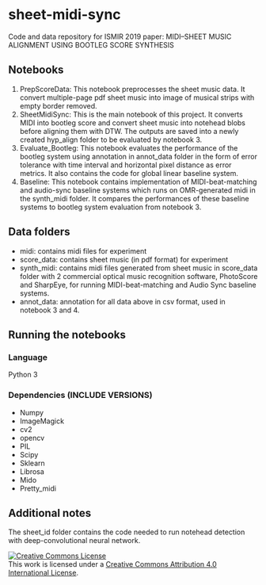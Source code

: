 # sheet-midi-sync
Code and data repository for ISMIR 2019 paper: MIDI–SHEET MUSIC ALIGNMENT USING BOOTLEG SCORE SYNTHESIS

## Notebooks
1. PrepScoreData: This notebook preprocesses the sheet music data. It convert multiple-page pdf sheet music into image of musical strips with empty border removed.
2. SheetMidiSync: This is the main notebook of this project. It converts MIDI into bootleg score and convert sheet music into notehead blobs before aligning them with DTW. The outputs are saved into a newly created hyp_align folder to be evaluated by notebook 3.
3. Evaluate_Bootleg: This notebook evaluates the performance of the bootleg system using annotation in annot_data folder in the form of error tolerance with time interval and horizontal pixel distance as error metrics. It also contains the code for global linear baseline system.
4. Baseline: This notebook contains implementation of MIDI-beat-matching and audio-sync baseline systems which runs on OMR-generated midi in the synth_midi folder. It compares the performances of these baseline systems to bootleg system evaluation from notebook 3.

## Data folders
- midi: contains midi files for experiment
- score_data: contains sheet music (in pdf format) for experiment
- synth_midi: contains midi files generated from sheet music in score_data folder with 2 commercial optical music recognition software, PhotoScore and SharpEye, for running MIDI-beat-matching and Audio Sync baseline systems.
- annot_data: annotation for all data above in csv format, used in notebook 3 and 4.

## Running the notebooks

### Language
Python 3

### Dependencies (INCLUDE VERSIONS)
- Numpy
- ImageMagick
- cv2
- opencv
- PIL
- Scipy
- Sklearn
- Librosa
- Mido
- Pretty_midi

## Additional notes
The sheet_id folder contains the code needed to run notehead detection with deep-convolutional neural network.

<a rel="license" href="http://creativecommons.org/licenses/by/4.0/"><img alt="Creative Commons License" style="border-width:0" src="https://i.creativecommons.org/l/by/4.0/80x15.png" /></a><br />This work is licensed under a <a rel="license" href="http://creativecommons.org/licenses/by/4.0/">Creative Commons Attribution 4.0 International License</a>.
